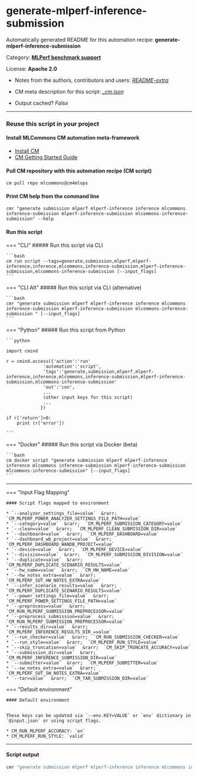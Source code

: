# generate-mlperf-inference-submission
Automatically generated README for this automation recipe: **generate-mlperf-inference-submission**

Category: **[MLPerf benchmark support](..)**

License: **Apache 2.0**

* Notes from the authors, contributors and users: [*README-extra*](https://github.com/mlcommons/cm4mlops/tree/main/script/generate-mlperf-inference-submission/README-extra.md)

* CM meta description for this script: *[_cm.json](https://github.com/mlcommons/cm4mlops/tree/main/script/generate-mlperf-inference-submission/_cm.json)*
* Output cached? *False*

---
### Reuse this script in your project

#### Install MLCommons CM automation meta-framework

* [Install CM](https://docs.mlcommons.org/ck/install)
* [CM Getting Started Guide](https://docs.mlcommons.org/ck/getting-started/)

#### Pull CM repository with this automation recipe (CM script)

```cm pull repo mlcommons@cm4mlops```

#### Print CM help from the command line

````cmr "generate submission mlperf mlperf-inference inference mlcommons inference-submission mlperf-inference-submission mlcommons-inference-submission" --help````

#### Run this script

=== "CLI"
    ##### Run this script via CLI

    ```bash
    cm run script --tags=generate,submission,mlperf,mlperf-inference,inference,mlcommons,inference-submission,mlperf-inference-submission,mlcommons-inference-submission [--input_flags]
    ```
=== "CLI Alt"
    ##### Run this script via CLI (alternative)


    ```bash
    cmr "generate submission mlperf mlperf-inference inference mlcommons inference-submission mlperf-inference-submission mlcommons-inference-submission " [--input_flags]
    ```

=== "Python"
    ##### Run this script from Python


    ```python

    import cmind

    r = cmind.access({'action':'run'
                  'automation':'script',
                  'tags':'generate,submission,mlperf,mlperf-inference,inference,mlcommons,inference-submission,mlperf-inference-submission,mlcommons-inference-submission'
                  'out':'con',
                  ...
                  (other input keys for this script)
                  ...
                 })

    if r['return']>0:
        print (r['error'])

    ```


=== "Docker"
    ##### Run this script via Docker (beta)

    ```bash
    cm docker script "generate submission mlperf mlperf-inference inference mlcommons inference-submission mlperf-inference-submission mlcommons-inference-submission" [--input_flags]
    ```
___

=== "Input Flag Mapping"


    #### Script flags mapped to environment

    * `--analyzer_settings_file=value`  &rarr;  `CM_MLPERF_POWER_ANALYZER_SETTINGS_FILE_PATH=value`
    * `--category=value`  &rarr;  `CM_MLPERF_SUBMISSION_CATEGORY=value`
    * `--clean=value`  &rarr;  `CM_MLPERF_CLEAN_SUBMISSION_DIR=value`
    * `--dashboard=value`  &rarr;  `CM_MLPERF_DASHBOARD=value`
    * `--dashboard_wb_project=value`  &rarr;  `CM_MLPERF_DASHBOARD_WANDB_PROJECT=value`
    * `--device=value`  &rarr;  `CM_MLPERF_DEVICE=value`
    * `--division=value`  &rarr;  `CM_MLPERF_SUBMISSION_DIVISION=value`
    * `--duplicate=value`  &rarr;  `CM_MLPERF_DUPLICATE_SCENARIO_RESULTS=value`
    * `--hw_name=value`  &rarr;  `CM_HW_NAME=value`
    * `--hw_notes_extra=value`  &rarr;  `CM_MLPERF_SUT_HW_NOTES_EXTRA=value`
    * `--infer_scenario_results=value`  &rarr;  `CM_MLPERF_DUPLICATE_SCENARIO_RESULTS=value`
    * `--power_settings_file=value`  &rarr;  `CM_MLPERF_POWER_SETTINGS_FILE_PATH=value`
    * `--preprocess=value`  &rarr;  `CM_RUN_MLPERF_SUBMISSION_PREPROCESSOR=value`
    * `--preprocess_submission=value`  &rarr;  `CM_RUN_MLPERF_SUBMISSION_PREPROCESSOR=value`
    * `--results_dir=value`  &rarr;  `CM_MLPERF_INFERENCE_RESULTS_DIR_=value`
    * `--run_checker=value`  &rarr;  `CM_RUN_SUBMISSION_CHECKER=value`
    * `--run_style=value`  &rarr;  `CM_MLPERF_RUN_STYLE=value`
    * `--skip_truncation=value`  &rarr;  `CM_SKIP_TRUNCATE_ACCURACY=value`
    * `--submission_dir=value`  &rarr;  `CM_MLPERF_INFERENCE_SUBMISSION_DIR=value`
    * `--submitter=value`  &rarr;  `CM_MLPERF_SUBMITTER=value`
    * `--sw_notes_extra=value`  &rarr;  `CM_MLPERF_SUT_SW_NOTES_EXTRA=value`
    * `--tar=value`  &rarr;  `CM_TAR_SUBMISSION_DIR=value`



=== "Default environment"

    #### Default environment


    These keys can be updated via `--env.KEY=VALUE` or `env` dictionary in `@input.json` or using script flags.

    * CM_RUN_MLPERF_ACCURACY: `on`
    * CM_MLPERF_RUN_STYLE: `valid`



___
#### Script output
```bash
cmr "generate submission mlperf mlperf-inference inference mlcommons inference-submission mlperf-inference-submission mlcommons-inference-submission " [--input_flags] -j
```